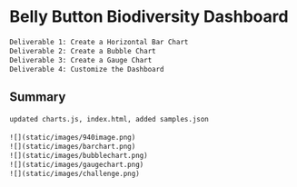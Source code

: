 # Belly Button Biodiversity Dashboard
    Deliverable 1: Create a Horizontal Bar Chart
    Deliverable 2: Create a Bubble Chart
    Deliverable 3: Create a Gauge Chart
    Deliverable 4: Customize the Dashboard
## Summary
    updated charts.js, index.html, added samples.json
    
    ![](static/images/940image.png)
    ![](static/images/barchart.png)
    ![](static/images/bubblechart.png)
    ![](static/images/gaugechart.png)
    ![](static/images/challenge.png)
